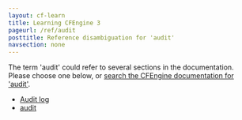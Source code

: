 ```yaml
---
layout: cf-learn
title: Learning CFEngine 3
pageurl: /ref/audit
posttitle: Reference disambiguation for 'audit'
navsection: none
---
```


The term 'audit' could refer to several sections in the documentation. Please choose one below, or
[search the CFEngine documentation for 'audit'](http://docs.cfengine.com/latest/search.html?q=audit).

- [Audit log](http://docs.cfengine.com/latest/enterprise-cfengine-guide-design-center-configure-sketches-enterprise-access-control-mission-portal.html#audit-log)
- [audit](http://docs.cfengine.com/latest/reference-promise-types.html#audit)

